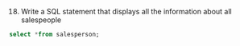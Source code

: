 18. Write a SQL statement that displays all the information about all
salespeople

```sql
select *from salesperson;
```